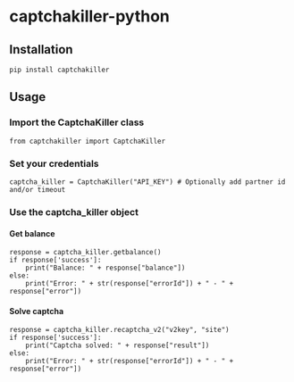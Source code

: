 # captchakiller-python

## Installation
`pip install captchakiller`

## Usage
### Import the CaptchaKiller class
`from captchakiller import CaptchaKiller`

### Set your credentials
`captcha_killer = CaptchaKiller("API_KEY") # Optionally add partner id and/or timeout`

### Use the captcha_killer object
#### Get balance
```
response = captcha_killer.getbalance()
if response['success']:
    print("Balance: " + response["balance"])
else:
    print("Error: " + str(response["errorId"]) + " - " + response["error"])
```
#### Solve captcha
```
response = captcha_killer.recaptcha_v2("v2key", "site")
if response['success']:
    print("Captcha solved: " + response["result"])
else:
    print("Error: " + str(response["errorId"]) + " - " + response["error"])
```
